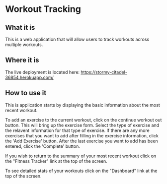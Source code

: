 # Workout Tracking

## What it is

This is a web application that will allow users to track workouts across multiple workouts.

## Where it is

The live deployment is located here: <https://stormy-citadel-36854.herokuapp.com/>

## How to use it

This is application starts by displaying the basic information about the most recent workout.

To add an exercise to the current workout, click on the continue workout out button. This will bring up the exercise form. Select the type of exercise and the relavent information for that type of exercise. If there are any more exercises that you want to add after filling in the exercise information, click the 'Add Exercise' button. After the last exercise you want to add has been entered, click the 'Complete' button.

If you wish to return to the summary of your most recent workout click on the "Fitness Tracker" link at the top of the screen.

To see detailed stats of your workouts click on the "Dashboard" link at the top of  the screen.
